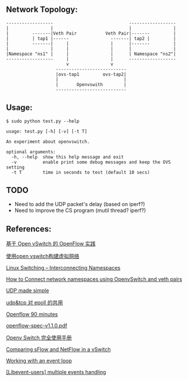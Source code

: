 Network Topology:
--------
    ------------------                             ------------------
    |                |                             |                |
    |         -------|Veth Pair           Veth Pair|-------         |
    |         | tap1 |------                -------| tap2 |         |
    |         -------|     |                |      |-------         |
    |                |     |                |      |                |
    |Namespace "ns1" |     |                |      | Namespace "ns2"|
    ------------------     |                |      ------------------
                           v                v
                       ---------------------------
                       |ovs-tap1         ovs-tap2|
                       |                         |
                       |       Openvswith        |
                       ---------------------------

Usage:
-----
``` shell
$ sudo python test.py --help

usage: test.py [-h] [-v] [-t T]

An experiment about openvswitch.

optional arguments:
  -h, --help  show this help message and exit
  -v          enable print some debug messages and keep the OVS setting
  -t T        time in seconds to test (default 10 secs)
```

TODO
-----
- Need to add the UDP packet's delay (based on iperf?)
- Need to improve the CS program (mutil thread? iperf?)

References:
------

[基于 Open vSwitch 的 OpenFlow 实践](1)

[使用open vswitch构建虚拟网络](2)

[Linux Switching – Interconnecting Namespaces](3)

[How to Connect network namespaces using OpenvSwitch and veth pairs](4)

[UDP made simple](5)

[udp&tcp 对 epoll 的共用](6)

[Openflow 90 minutes](7)

[openflow-spec-v1.1.0.pdf](8)

[Openv Switch 完全使用手册](9)

[Comparing sFlow and NetFlow in a vSwitch](10)

[Working with an event loop](11)

[[Libevent-users] multiple events handling](12)


[12]: http://archives.seul.org/libevent/users/Jan-2010/msg00041.html
[11]: http://www.wangafu.net/~nickm/libevent-book/Ref3_eventloop.html
[10]: http://www.cnblogs.com/popsuper1982/p/3800582.html
[9]: http://sdnhub.cn/index.php/openv-switch-full-guide/
[8]: http://archive.openflow.org/documents/openflow-spec-v1.1.0.pdf
[7]: https://www.nanog.org/meetings/nanog57/presentations/Monday/mon.tutorial.SmallWallace.OpenFlow.24.pdf
[6]: http://blog.csdn.net/lipengfei634626165/article/details/8136715
[5]: https://www.abc.se/~m6695/udp.html
[4]: http://fosshelp.blogspot.com/2014/10/network-namespaces-openvswitch-veth.html
[3]: http://www.opencloudblog.com/?p=66
[2]: http://blog.chinaunix.net/uid-20737871-id-4333314.html
[1]: http://www.ibm.com/developerworks/cn/cloud/library/1401_zhaoyi_openswitch/
